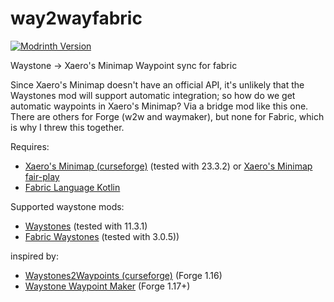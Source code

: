 # way2wayfabric

[![Modrinth Version](https://img.shields.io/modrinth/v/lO0vzQUy?color=informational&label=Modrinth&logo=modrinth)](https://modrinth.com/mod/way2wayfabric)

Waystone -> Xaero's Minimap Waypoint sync for fabric

Since Xaero's Minimap doesn't have an official API, it's unlikely that the Waystones mod will support automatic integration; so how do we get automatic waypoints in Xaero's Minimap? Via a bridge mod like this one. There are others for Forge (w2w and waymaker), but none for Fabric, which is why I threw this together.

Requires:

- [Xaero's Minimap (curseforge)](https://www.curseforge.com/minecraft/mc-mods/xaeros-minimap) (tested with 23.3.2) or [Xaero's Minimap fair-play](https://www.curseforge.com/minecraft/mc-mods/xaeros-minimap-fair-play-edition)
- [Fabric Language Kotlin](https://modrinth.com/mod/fabric-language-kotlin)

Supported waystone mods:

- [Waystones](https://modrinth.com/mod/waystones) (tested with 11.3.1)
- [Fabric Waystones](https://modrinth.com/mod/fwaystones) (tested with 3.0.5))

inspired by:

- [Waystones2Waypoints (curseforge)](https://www.curseforge.com/minecraft/mc-mods/waystones2waypoints) (Forge 1.16)
- [Waystone Waypoint Maker](https://modrinth.com/mod/waymaker) (Forge 1.17+)
